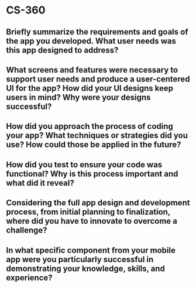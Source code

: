 # CS-360 #



Briefly summarize the requirements and goals of the app you developed. What user needs was this app designed to address?
  -
What screens and features were necessary to support user needs and produce a user-centered UI for the app? How did your UI designs keep users in mind? Why were your designs successful?
  -
How did you approach the process of coding your app? What techniques or strategies did you use? How could those be applied in the future?
  -
How did you test to ensure your code was functional? Why is this process important and what did it reveal?
  -
Considering the full app design and development process, from initial planning to finalization, where did you have to innovate to overcome a challenge?
  -
In what specific component from your mobile app were you particularly successful in demonstrating your knowledge, skills, and experience?
  -
